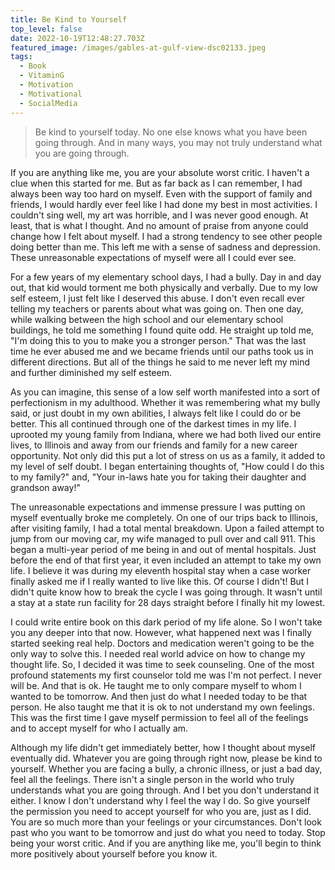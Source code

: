 ```yaml
---
title: Be Kind to Yourself
top_level: false
date: 2022-10-19T12:48:27.703Z
featured_image: /images/gables-at-gulf-view-dsc02133.jpeg
tags:
  - Book
  - VitaminG
  - Motivation
  - Motivational
  - SocialMedia
---
```

> Be kind to yourself today. No one else knows what you have been going through. And in many ways, you may not truly understand what you are going through.

If you are anything like me, you are your absolute worst critic. I haven't a clue when this started for me. But as far back as I can remember, I had always been way too hard on myself. Even with the support of family and friends, I would hardly ever feel like I had done my best in most activities. I couldn't sing well, my art was horrible, and I was never good enough. At least, that is what I thought. And no amount of praise from anyone could change how I felt about myself. I had a strong tendency to see other people doing better than me. This left me with a sense of sadness and depression. These unreasonable expectations of myself were all I could ever see.

For a few years of my elementary school days, I had a bully. Day in and day out, that kid would torment me both physically and verbally. Due to my low self esteem, I just felt like I deserved this abuse. I don't even recall ever telling my teachers or parents about what was going on. Then one day, while walking between the high school and our elementary school buildings, he told me something I found quite odd. He straight up told me, "I'm doing this to you to make you a stronger person." That was the last time he ever abused me and we became friends until our paths took us in different directions. But all of the things he said to me never left my mind and further diminished my self esteem.

As you can imagine, this sense of a low self worth manifested into a sort of perfectionism in my adulthood. Whether it was remembering what my bully said, or just doubt in my own abilities, I always felt like I could do or be better. This all continued through one of the darkest times in my life. I uprooted my young family from Indiana, where we had both lived our entire lives, to Illinois and away from our friends and family for a new career opportunity. Not only did this put a lot of stress on us as a family, it added to my level of self doubt. I began entertaining thoughts of, "How could I do this to my family?" and, "Your in-laws hate you for taking their daughter and grandson away!"

The unreasonable expectations and immense pressure I was putting on myself eventually broke me completely. On one of our trips back to Illinois, after visiting family, I had a total mental breakdown. Upon a failed attempt to jump from our moving car, my wife managed to pull over and call 911. This began a multi-year period of me being in and out of mental hospitals. Just before the end of that first year, it even included an attempt to take my own life. I believe it was during my eleventh hospital stay when a case worker finally asked me if I really wanted to live like this. Of course I didn't! But I didn't quite know how to break the cycle I was going through. It wasn't until a stay at a state run facility for 28 days straight before I finally hit my lowest.

I could write entire book on this dark period of my life alone. So I won't take you any deeper into that now. However, what happened next was I finally started seeking real help. Doctors and medication weren't going to be the only way to solve this. I needed real world advice on how to change my thought life. So, I decided it was time to seek counseling. One of the most profound statements my first counselor told me was I'm not perfect. I never will be. And that is ok. He taught me to only compare myself to whom I wanted to be tomorrow. And then just do what I needed today to be that person. He also taught me that it is ok to not understand my own feelings. This was the first time I gave myself permission to feel all of the feelings and to accept myself for who I actually am.

Although my life didn't get immediately better, how I thought about myself eventually did. Whatever you are going through right now, please be kind to yourself. Whether you are facing a bully, a chronic illness, or just a bad day, feel all the feelings. There isn't a single person in the world who truly understands what you are going through. And I bet you don't understand it either. I know I don't understand why I feel the way I do. So give yourself the permission you need to accept yourself for who you are, just as I did. You are so much more than your feelings or your circumstances. Don't look past who you want to be tomorrow and just do what you need to today. Stop being your worst critic. And if you are anything like me, you'll begin to think more positively about yourself before you know it.